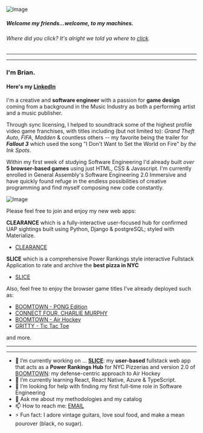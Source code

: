 ![Image](https://i.pinimg.com/originals/92/b1/a5/92b1a50122d10fafad7e9942f4af4c63.gif)

##### Welcome my friends...welcome, to my machines.
###### Where did you _click_? It's alright we told ya where to [click](https://www.linkedin.com/in/bcherchiglia).
***
***
### I'm **Brian**.
#### Here's my [LinkedIn](https://www.linkedin.com/in/bcherchiglia)

<!-- ![Image](https://avatars.githubusercontent.com/u/130800271?v=4) -->

I'm a creative and **software engineer** with a passion for **game design** coming from a background in the Music Industry as both a performing artist and a music publisher. 

Through sync licensing, I helped to soundtrack some of the highest profile video game franchises, with titles including (but not limited to): _Grand Theft Auto_, _FIFA_, _Madden_ & countless others -- my favorite being the trailer for **_Fallout 3_** which used the song "I Don't Want to Set the World on Fire" by _the Ink Spots_.

Within my first week of studying Software Engineering I'd already built _over_ **5 browser-based games** using just HTML, CSS & Javascript. I'm currently enrolled in General Assembly's Software Engineering 2.0 Immersive and have quickly found refuge in the endless possibilities of creative programming and find myself composing new code constantly.

![Image](https://media2.giphy.com/media/jnUIIl07N6KFpHl3DH/giphy.gif?cid=ecf05e47fxvd614005bf7cknw7m9o6cobjw1771uxaxdqmoi&ep=v1_gifs_search&rid=giphy.gif&ct=g)
 
Please feel free to join and enjoy my new web apps: 

**CLEARANCE** which is a fully-interactive user-focused hub for confirmed UAP sightings built using Python, Django & postgreSQL; styled with Materialize.
- [CLEARANCE](https://clearance-b56453d7410f.herokuapp.com/)

**SLICE** which is a comprehensive Power Rankings style interactive Fullstack Application to rate and archive the **best pizza in NYC**
- [SLICE](https://slice.herokuapp.com/)

Also, feel free to enjoy the browser game titles I've already deployed such as: 
- [BOOMTOWN - PONG Edition](https://boomtownpong.surge.sh/)
- [CONNECT FOUR, CHARLIE MURPHY](https://connect4charliemurphy.surge.sh/)
- [BOOMTOWN - Air Hockey](https://boomtown.surge.sh) 
- [GRITTY - Tic Tac Toe](https://gritty.surge.sh/) 

and more.

***
***

- 🔭 I’m currently working on ... **[SLICE](https://slice.herokuapp.com)**: my **user-based** fullstack web app that acts as a **Power Rankings Hub** for NYC Pizzerias and version 2.0 of [BOOMTOWN](https://boomtownpong.surge.sh/): my defense-centric approach to Air Hockey
- 🌱 I’m currently learning React, React Native, Azure & TypeScript.
- 🤔 I’m looking for help with finding my first full-time role in Software Engineering
- 💬 Ask me about my methodologies and my catalog
- 📫 How to reach me: [EMAIL](mailto:b.cherchiglia@gmail.com)
- ⚡ Fun fact: I adore vintage guitars, love soul food, and make a mean pourover (black, no sugar).
